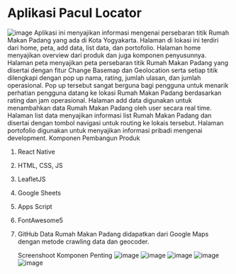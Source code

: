 # Aplikasi Pacul Locator
![image](https://github.com/Maudyazzahra15/RESPONSI-MAUDY/assets/142763203/530452d5-b1ad-4047-9883-d8bb3df70e99)
Aplikasi ini menyajikan informasi mengenai persebaran titik Rumah Makan Padang yang ada di Kota Yogyakarta. Halaman di lokasi ini terdiri dari home, peta, add data, list data, dan portofolio. Halaman home menyajikan overview dari produk dan juga komponen penyusunnya. Halaman peta menyajikan peta persebaran titik Rumah Makan Padang yang disertai dengan fitur Change Basemap dan Geolocation serta setiap titik dilengkapi dengan pop up nama, rating, jumlah ulasan, dan jumlah operasional. Pop up tersebut sangat berguna bagi pengguna untuk menarik perhatian pengguna datang ke lokasi Rumah Makan Padang berdasarkan rating dan jam operasional. Halaman add data digunakan untuk menambahkan data Rumah Makan Padang oleh user secara real time. Halaman list data menyajikan informasi list Rumah Makan Padang dan disertai dengan tombol navigasi untuk routing ke lokais tersebut. Halaman portofolio digunakan untuk menyajikan informasi pribadi mengenai development.
Komponen Pembangun Produk
1. React Native
2. HTML, CSS, JS
3. LeafletJS
4. Google Sheets
5. Apps Script
6. FontAwesome5
7. GitHub
Data Rumah Makan Padang didapatkan dari Google Maps dengan metode crawling data dan geocoder.

   Screenshoot Komponen Penting
   ![image](https://github.com/Maudyazzahra15/RESPONSI-MAUDY/assets/142763203/f383960d-e17b-4de4-a3e5-b87cc5b91087)
   ![image](https://github.com/Maudyazzahra15/RESPONSI-MAUDY/assets/142763203/f3ba7b7d-c744-41d2-a2d7-067da78529e4)
   ![image](https://github.com/Maudyazzahra15/RESPONSI-MAUDY/assets/142763203/3e0c9ed4-3f37-49a4-a2ec-aa57e91de572)
   ![image](https://github.com/Maudyazzahra15/RESPONSI-MAUDY/assets/142763203/e70789d1-e6b4-4e25-9114-a3ae818d94ae)
   ![image](https://github.com/Maudyazzahra15/RESPONSI-MAUDY/assets/142763203/382b5da7-825f-4d61-b805-e9121c5d0936)

   




          
